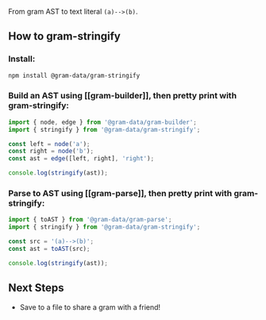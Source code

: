 From gram AST to text literal `(a)-->(b)`.

## How to gram-stringify

### Install:

``` bash
npm install @gram-data/gram-stringify
```

### Build an AST using [[gram-builder]], then pretty print with gram-stringify:

``` TypeScript
import { node, edge } from '@gram-data/gram-builder';
import { stringify } from '@gram-data/gram-stringify'; 

const left = node('a');
const right = node('b');
const ast = edge([left, right], 'right');

console.log(stringify(ast));
```

### Parse to AST using [[gram-parse]], then pretty print with gram-stringify:

``` TypeScript
import { toAST } from '@gram-data/gram-parse'; 
import { stringify } from '@gram-data/gram-stringify'; 

const src = '(a)-->(b)';
const ast = toAST(src);

console.log(stringify(ast));
```

## Next Steps

- Save to a file to share a gram with a friend!